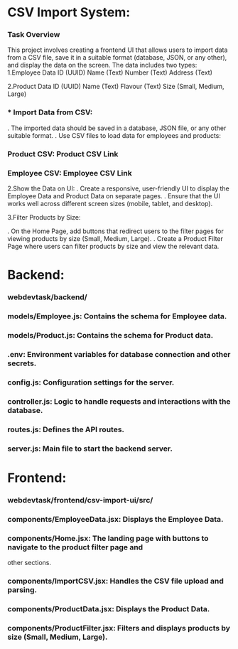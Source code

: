 # CSV Import System:
### Task Overview
This project involves creating a frontend UI that allows users to import data from a CSV file, save it in a suitable format (database, JSON, or any other), and display the data on the screen. The data includes two types:
1.Employee Data
ID (UUID)
Name (Text)
Number (Text)
Address (Text)

2.Product Data
ID (UUID)
Name (Text)
Flavour (Text)
Size (Small, Medium, Large)

### * Import Data from CSV:
. The imported data should be saved in a database, JSON file, or any other suitable format.
. Use CSV files to load data for employees and products:

### Product CSV: Product CSV Link
### Employee CSV: Employee CSV Link

2.Show the Data on UI:
. Create a responsive, user-friendly UI to display the Employee Data and Product Data on separate 
  pages.
. Ensure that the UI works well across different screen sizes (mobile, tablet, and desktop).

3.Filter Products by Size:

. On the Home Page, add buttons that redirect users to the filter pages for viewing products by size (Small, Medium, Large).
. Create a Product Filter Page where users can filter products by size and view the relevant data.

# Backend:

### webdevtask/backend/
### models/Employee.js: Contains the schema for Employee data.
### models/Product.js: Contains the schema for Product data.
### .env: Environment variables for database connection and other secrets.
### config.js: Configuration settings for the server.
### controller.js: Logic to handle requests and interactions with the database.
### routes.js: Defines the API routes.
### server.js: Main file to start the backend server.

# Frontend:

### webdevtask/frontend/csv-import-ui/src/
### components/EmployeeData.jsx: Displays the Employee Data.
### components/Home.jsx: The landing page with buttons to navigate to the product filter page and 
  other sections.
### components/ImportCSV.jsx: Handles the CSV file upload and parsing.
### components/ProductData.jsx: Displays the Product Data.
### components/ProductFilter.jsx: Filters and displays products by size (Small, Medium, Large).





